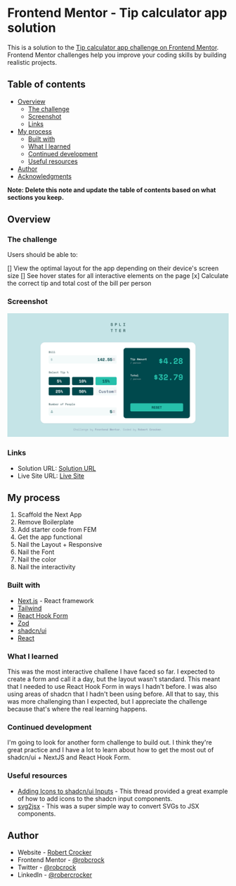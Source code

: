 # Frontend Mentor - Tip calculator app solution

This is a solution to the [Tip calculator app challenge on Frontend Mentor](https://www.frontendmentor.io/challenges/tip-calculator-app-ugJNGbJUX). Frontend Mentor challenges help you improve your coding skills by building realistic projects.

## Table of contents

- [Overview](#overview)
  - [The challenge](#the-challenge)
  - [Screenshot](#screenshot)
  - [Links](#links)
- [My process](#my-process)
  - [Built with](#built-with)
  - [What I learned](#what-i-learned)
  - [Continued development](#continued-development)
  - [Useful resources](#useful-resources)
- [Author](#author)
- [Acknowledgments](#acknowledgments)

**Note: Delete this note and update the table of contents based on what sections you keep.**

## Overview

### The challenge

Users should be able to:

[] View the optimal layout for the app depending on their device's screen size
[] See hover states for all interactive elements on the page
[x] Calculate the correct tip and total cost of the bill per person

### Screenshot

![solution screenshot](image.png)

### Links

- Solution URL: [Solution URL](https://github.com/robcrock/tip-calculator)
- Live Site URL: [Live Site](https://tip-calculator-pearl-iota.vercel.app/)

## My process

1. Scaffold the Next App
2. Remove Boilerplate
3. Add starter code from FEM
4. Get the app functional
5. Nail the Layout + Responsive
6. Nail the Font
7. Nail the color
8. Nail the interactivity

### Built with

- [Next.js](https://nextjs.org/) - React framework
- [Tailwind](https://tailwindcss.com/)
- [React Hook Form](https://react-hook-form.com/)
- [Zod](https://zod.dev/)
- [shadcn/ui](https://ui.shadcn.com/)
- [React](https://reactjs.org/)

### What I learned

This was the most interactive challene I have faced so far. I expected to create a form and call it a day, but the layout wasn't standard. This meant that I needed to use React Hook Form in ways I hadn't before. I was also using areas of shadcn that I hadn't been using before. All that to say, this was more challenging than I expected, but I appreciate the challenge because that's where the real learning happens.

### Continued development

I'm going to look for another form challenge to build out. I think they're great practice and I have a lot to learn about how to get the most out of shadcn/ui + NextJS and React Hook Form.

### Useful resources

- [Adding Icons to shadcn/ui Inputs](https://github.com/shadcn-ui/ui/discussions/1552) - This thread provided a great example of how to add icons to the shadcn input components.
- [svg2jsx](https://svg2jsx.com/) - This was a super simple way to convert SVGs to JSX components.

## Author

- Website - [Robert Crocker](https://www.robcrock.com)
- Frontend Mentor - [@robcrock](https://www.frontendmentor.io/profile/robcrock)
- Twitter - [@robcrock](https://twitter.com/robcrock)
- LinkedIn - [@robercrocker](https://www.linkedin.com/in/robertcrocker/)
